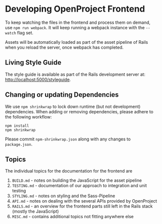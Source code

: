 # Developing OpenProject Frontend

To keep watching the files in the frontend and process them on demand, use `npm run webpack`.
It will keep running a webpack instance with the `--watch` flag set.

Assets will be automatically loaded as part of the asset pipeline of Rails when you reload the server,
once webpack has completed.

## Living Style Guide

The style guide is available as part of the Rails development server at: <http://localhost:5000/styleguide>.

## Changing or updating Dependencies

We use `npm shrinkwrap` to lock down runtime (but not development)
dependencies. When adding or removing dependencies, please adhere to the
following workflow:

    npm install
    npm shrinkwrap

Please commit `npm-shrinkwrap.json` along with any changes to `package.json`.

## Topics

The individual topics for the documentation for the frontend are

1. `BUILD.md` - notes on building the JavaScript for the asset pipeline
2. `TESTING.md` - documentation of our approach to integration and unit testing
3. `STYLING.md` - notes on styling and the Sass-Pipeline
4. `API.md` - notes on dealing with the several APIs provided by OpenProject
5. `RAILS.md` - an overview for the frontend parts still left in the Rails stack (mostly the JavaScript)
6. `MISC.md` - contains additional topics not fitting anywhere else

